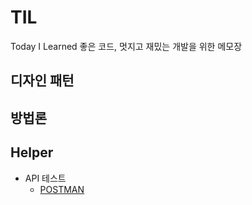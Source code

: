 # TIL
Today I Learned
좋은 코드, 멋지고 재밌는 개발을 위한 메모장

## 디자인 패턴

## 방법론

## Helper

* API 테스트
  * [POSTMAN](https://github.com/E-nan/TIL/blob/main/Helper/POSTMAN.md)
